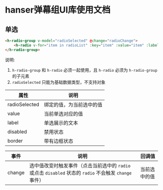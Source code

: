 # hanser弹幕组UI库使用文档

## 单选

````html
<h-radio-group v-model="radioSelected" @change="radioChange">
    <h-radio v-for="item in radioList" :key="item" :value="item" :label="item" :disabled="item === 1"></h-radio>
</h-radio-group>
````
说明:
1. `h-radio-group` 和 `h-radio` 必须一起使用，且 `h-radio` 必须为 `h-radio-group` 的子元素
2. `radioSelected` 只能为基础数据类型，不支持对象

| 属性 | 说明 |
| -- | -- |
| radioSelected | 绑定的值，为当前选中的值 |
| value | 当前单选对应的值 |
| label | 单选展示的文本 |
| disabled | 禁用状态 |
| border | 带有边框状态 |

| 事件 | 说明 | 回调值 |
| -- | -- | -- |
| change | 选中值改变时触发事件（点击当前选中的 `radio` 或点击 `disabled` 状态的 `radio` 不会触发 `change` 事件） | 当前选中的值 |
